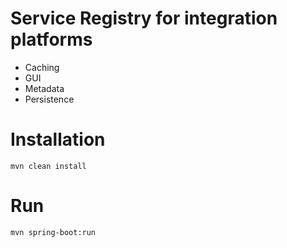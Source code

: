 Service Registry for integration platforms
================

* Caching
* GUI
* Metadata
* Persistence


# Installation

	mvn clean install

# Run

	mvn spring-boot:run